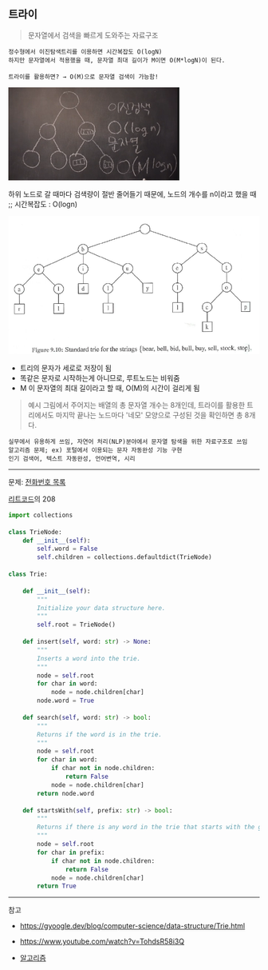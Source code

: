 ## 트라이

> 문자열에서 검색을 빠르게 도와주는 자료구조

```
정수형에서 이진탐색트리를 이용하면 시간복잡도 O(logN)
하지만 문자열에서 적용했을 때, 문자열 최대 길이가 M이면 O(M*logN)이 된다.

트라이를 활용하면? → O(M)으로 문자열 검색이 가능함!
```

<img src="images/image-20220302083716066.png" alt="image-20220302083716066" style="zoom:50%;" />

하위 노드로 갈 때마다 검색량이 절반 줄어들기 때문에, 노드의 개수를 n이라고 했을 때 ;; 시간복잡도 : O(logn)

![img](images/24354E335833A7CF17.png)

- 트리의 문자가 세로로 저장이 됨
- 똑같은 문자로 시작하는게 아니므로, 루트노드는 비워줌
- M 이 문자열의 최대 길이라고 할 때, O(M)의 시간이 걸리게 됨

>예시 그림에서 주어지는 배열의 총 문자열 개수는 8개인데, 트라이를 활용한 트리에서도 마지막 끝나는 노드마다 '네모' 모양으로 구성된 것을 확인하면 총 8개다.

```
실무에서 유용하게 쓰임, 자연어 처리(NLP)분야에서 문자열 탐색을 위한 자료구조로 쓰임
알고리즘 문제; ex) 포털에서 이용되는 문자 자동완성 기능 구현
인기 검색어, 텍스트 자동완성, 언어변역, 시리
```



---

문제: [전화번호 목록](https://www.acmicpc.net/problem/5052)

 [리트코드](https://leetcode.com/)의 208



```python
import collections

class TrieNode:
    def __init__(self):
        self.word = False
        self.children = collections.defaultdict(TrieNode)

class Trie:

    def __init__(self):
        """
        Initialize your data structure here.
        """
        self.root = TrieNode()

    def insert(self, word: str) -> None:
        """
        Inserts a word into the trie.
        """
        node = self.root
        for char in word:
            node = node.children[char]
        node.word = True

    def search(self, word: str) -> bool:
        """
        Returns if the word is in the trie.
        """
        node = self.root
        for char in word:
            if char not in node.children:
                return False
            node = node.children[char]
        return node.word

    def startsWith(self, prefix: str) -> bool:
        """
        Returns if there is any word in the trie that starts with the given prefix.
        """
        node = self.root
        for char in prefix:
            if char not in node.children:
                return False
            node = node.children[char]
        return True
```

---

참고

- https://gyoogle.dev/blog/computer-science/data-structure/Trie.html

- https://www.youtube.com/watch?v=TohdsR58i3Q

- [알고리즘](https://velog.io/@dksgyals1/%ED%8A%B8%EB%9D%BC%EC%9D%B4Trie-%EC%9E%90%EB%A3%8C%EA%B5%AC%EC%A1%B0)